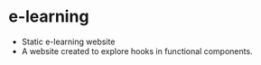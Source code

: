 # e-learning
- Static e-learning website
- A website created to explore hooks in functional components.
